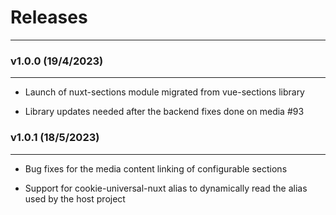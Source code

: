 # Releases

---

### v1.0.0 (19/4/2023)

---

 - Launch of nuxt-sections module migrated from vue-sections library

 - Library updates needed after the backend fixes done on media #93


### v1.0.1 (18/5/2023)

---

 - Bug fixes for the media content linking of configurable sections

 - Support for cookie-universal-nuxt alias to dynamically read the alias used by the host project
